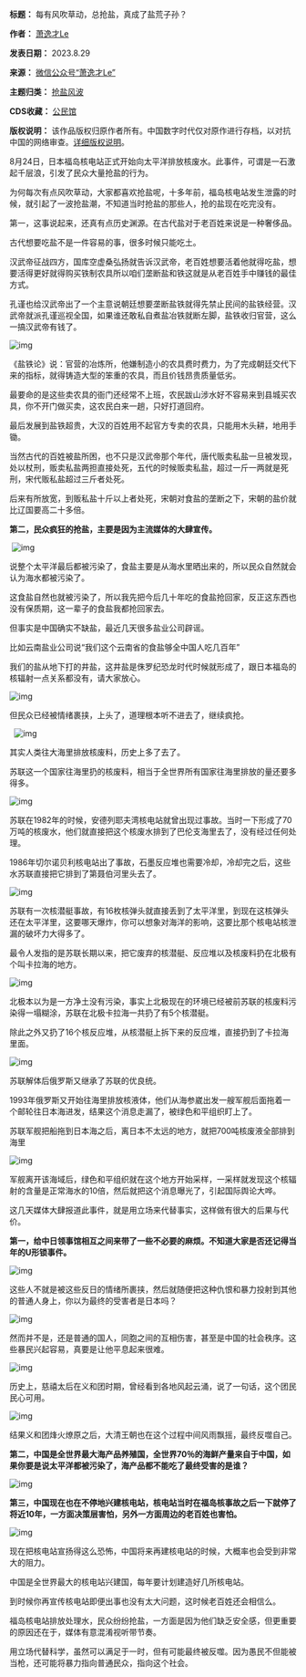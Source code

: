 

**标题：** 每有风吹草动，总抢盐，真成了盐荒子孙？  

**作者：** [萧逸才Le](https://chinadigitaltimes.net/space/萧逸才Le)  

**发表日期：** 2023.8.29  

**来源：** [微信公众号“萧逸才Le”](https://web.archive.org/web/20230829140827/https://mp.weixin.qq.com/s/1WVS2nQr8c5yTUu-dBrhgQ)  

**主题归类：** [抢盐风波](https://chinadigitaltimes.net/space/抢盐风波)  

**CDS收藏：** [公民馆](https://chinadigitaltimes.net/space/%E5%85%AC%E6%B0%91%E9%A6%86)  

**版权说明：** 该作品版权归原作者所有。中国数字时代仅对原作进行存档，以对抗中国的网络审查。[详细版权说明](https://chinadigitaltimes.net/chinese/copyright)。


8月24日，日本福岛核电站正式开始向太平洋排放核废水。此事件，可谓是一石激起千层浪，引发了民众大量抢盐的行为。


为何每次有点风吹草动，大家都喜欢抢盐呢，十多年前，福岛核电站发生泄露的时候，就引起了一波抢盐潮，不知道当时抢盐的那些人，抢的盐现在吃完没有。  


第一，这事说起来，还真有点历史渊源。在古代盐对于老百姓来说是一种奢侈品。


古代想要吃盐不是一件容易的事，很多时候只能吃土。


汉武帝征战四方，国库空虚桑弘扬就告诉汉武帝，老百姓想要活着他就得吃盐，想要活得更好就得购买铁制农具所以咱们垄断盐和铁这就是从老百姓手中赚钱的最佳方式。  


孔谨也给汉武帝出了一个主意说朝廷想要垄断盐铁就得先禁止民间的盐铁经营。汉武帝就派孔谨巡视全国，如果谁还敢私自煮盐冶铁就断左脚，盐铁收归官营，这么一搞汉武帝有钱了。


![img](https://chinadigitaltimes.net/chinese/files/2023/08/post-699758-64edfb0c71809.png)


《盐铁论》说：官营的冶炼所，他嫌制造小的农具费时费力，为了完成朝廷交代下来的指标，就得铸造大型的笨重的农具，而且价钱昂贵质量低劣。


最要命的是这些卖农具的衙门还经常不上班，农民跋山涉水好不容易来到县城买农具，你不开门做买卖，这农民白来一趟，只好打道回府。


最后发展到盐铁超贵，大汉的百姓用不起官方专卖的农具，只能用木头耕，地用手锄。


当然古代的百姓被盐所困，也不只是汉武帝那个年代，唐代贩卖私盐一旦被发现，处以杖刑，贩卖私盐两担直接处死，五代的时候贩卖私盐，超过一斤一两就是死刑，宋代贩私盐超过三斤者处死。       


后来有所放宽，到贩私盐十斤以上者处死，宋朝对食盐的垄断之下，宋朝的盐价就比辽国要高二十多倍。


**第二，民众疯狂的抢盐，主要是因为主流媒体的大肆宣传。** 


 ![img](https://chinadigitaltimes.net/chinese/files/2023/08/post-699758-64edfb0dc80bf.png)


说整个太平洋最后都被污染了，食盐主要是从海水里晒出来的，所以民众自然就会认为海水都被污染了。


这食盐自然也就被污染了，所以我先把今后几十年吃的食盐抢回家，反正这东西也没有保质期，这一辈子的食盐我都抢回家去。      


但事实是中国确实不缺盐，最近几天很多盐业公司辟谣。   


比如云南盐业公司说“我们这个云南省的食盐够全中国人吃几百年”


我们的盐从地下打的井盐，这井盐是侏罗纪恐龙时代时候就形成了，跟日本福岛的核辐射一点关系都没有，请大家放心。


![img](https://chinadigitaltimes.net/chinese/files/2023/08/post-699758-64edfb0eded78.png)


但民众已经被情绪裹挟，上头了，道理根本听不进去了，继续疯抢。


  ![img](https://chinadigitaltimes.net/chinese/files/2023/08/post-699758-64edfb0fb67cc.png)


其实人类往大海里排放核废料，历史上多了去了。


苏联这一个国家往海里扔的核废料，相当于全世界所有国家往海里排放的量还要多得多。


![img](https://chinadigitaltimes.net/chinese/files/2023/08/post-699758-64edfb10e0138.png)


苏联在1982年的时候，安德列耶夫湾核电站就曾出现过事故。当时一下形成了70万吨的核废水，他们就直接把这个核废水排到了巴伦支海里去了，没有经过任何处理。


1986年切尔诺贝利核电站出了事故，石墨反应堆也需要冷却，冷却完之后，这些水苏联直接把它排到了第聂伯河里头去了。         


![img](https://chinadigitaltimes.net/chinese/files/2023/08/post-699758-64edfb11f3c5f.png)


苏联有一次核潜艇事故，有16枚核弹头就直接丢到了太平洋里，到现在这核弹头还在太平洋里，这要哪天爆炸，你可以想象对海洋的影响，这要比那个核电站核泄漏的破坏力大得多了。      


最令人发指的是苏联长期以来，把它废弃的核潜艇、反应堆以及核废料扔在北极有个叫卡拉海的地方。


![img](https://chinadigitaltimes.net/chinese/files/2023/08/post-699758-64edfb12954f3.png)


北极本以为是一方净土没有污染，事实上北极现在的环境已经被前苏联的核废料污染得一塌糊涂，苏联在北极卡拉海一共扔了有5个核潜艇。


除此之外又扔了16个核反应堆，从核潜艇上拆下来的反应堆，直接扔到了卡拉海里面。  


![img](https://chinadigitaltimes.net/chinese/files/2023/08/post-699758-64edfb13adfdf.png)


苏联解体后俄罗斯又继承了苏联的优良统。


1993年俄罗斯又开始往海里排放核液体，他们从海参崴出发一艘军舰后面拖着一个邮轮往日本海进发，结果这个消息走漏了，被绿色和平组织盯上了。


苏联军舰把船拖到日本海之后，离日本不太远的地方，就把700吨核废液全部排到海里


![img](https://chinadigitaltimes.net/chinese/files/2023/08/post-699758-64edfb149e694.png)


军舰离开该海域后，绿色和平组织就在这个地方开始采样，一采样就发现这个核辐射的含量是正常海水的10倍，然后就把这个消息曝光了，引起国际舆论大哗。


这几天媒体大肆报道此事件，就是用立场来代替事实，这样做有很大的后果与代价。      


**第一，给中日领事馆相互之间来带了一些不必要的麻烦。不知道大家是否还记得当年的U形锁事件。** 


![img](https://chinadigitaltimes.net/chinese/files/2023/08/post-699758-64edfb16231ea.png)


这些人不就是被这些反日的情绪所裹挟，然后就随便把这种仇恨和暴力投射到其他的普通人身上，你以为最终的受害者是日本吗？  


![img](https://chinadigitaltimes.net/chinese/files/2023/08/post-699758-64edfb1765c21.png)


然而并不是，还是普通的国人，同胞之间的互相伤害，甚至是中国的社会秩序。这些暴民兴起容易，真要是让他平息起来很难。  


![img](https://chinadigitaltimes.net/chinese/files/2023/08/post-699758-64edfb17efc9e.png)


历史上，慈禧太后在义和团时期，曾经看到各地风起云涌，说了一句话，这个团民民心可用。        


![img](https://chinadigitaltimes.net/chinese/files/2023/08/post-699758-64edfb18cafed.png)


结果义和团烽火燎原之后，大清王朝也在这个过程中间风雨飘摇，最终反噬自己。


**第二，中国是全世界最大海产品养殖国，全世界70％的海鲜产量来自于中国，如果你要是说太平洋都被污染了，海产品都不能吃了最终受害的是谁？** 


![img](https://chinadigitaltimes.net/chinese/files/2023/08/post-699758-64edfb19ade98.png)


**第三，中国现在也在不停地兴建核电站，核电站当时在福岛核事故之后一下就停了将近10年，一方面决策层害怕，另外一方面周边的老百姓也害怕。** 


![img](https://chinadigitaltimes.net/chinese/files/2023/08/post-699758-64edfb1add8b7.png)


现在把核电站宣扬得这么恐怖，中国将来再建核电站的时候，大概率也会受到非常大的阻力。        


中国是全世界最大的核电站兴建国，每年要计划建造好几所核电站。


到时候你再宣传核电站即便出事也没有太大问题，这时候老百姓还会相信么。  


福岛核电站排放处理水，民众纷纷抢盐，一方面是因为他们缺乏安全感，但更重要的原因还在于，媒体有意混淆视听带节奏。      


用立场代替科学，虽然可以满足于一时，但有可能最终被反噬。因为愚民不但能被当枪，还可能将暴力指向普通民众，指向这个社会。

